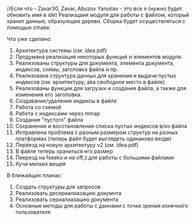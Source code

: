 //Если что - Zavar30, Zavar, Abuzov Yaroslav - это все я (нужно будет обновить имя в ide)
Реализцаия модуля для работы с файлом, который хранит данные, образующие дерево. Сборка будет осуществляться с помощью cmake.

Что уже сделано:
1) Архитектура системы (см. idea.pdf)
2) Продумана реализация некоторых функций и элементов модуля.
3) Реализованы структуры для документа, элемента документа, индексов, схемы, заголовка файла и пр.
4) Реализована структура данных для хранения и выдачи пустых индексов (см. архитектуру, aka свободное место в файле)
5) Реализованы функции для загрузки и создания файла, а также для изменения его заголовка.
6) Создавание/удаление индексы в файле
7) Работа со схемой
8) Работа с индексами через mmap
9) Создание "пустого" файла 
10) Сохранение и восстановление списка пустых индексов в/из файла
11) Исправлена проблема с разным размером структур на разных платформах (теперь файл будет выглядеть одинаково везде)
12) Переезд на новую архитектуру v2 (см. idea.pdf)
13) В файле теперь храниться его размер
14) Пеерезд на fseeko и на off_t для работы с большими файлами
15) Куча мелких вещей

В ближайщих планах:
1) Создать структуры для запросов
2) Реализовать десериалиазацию докумнта
3) Реализовать сериалиазацию документа
4) Основные методы для работы с даннами с точки зрения конечного пользователя
